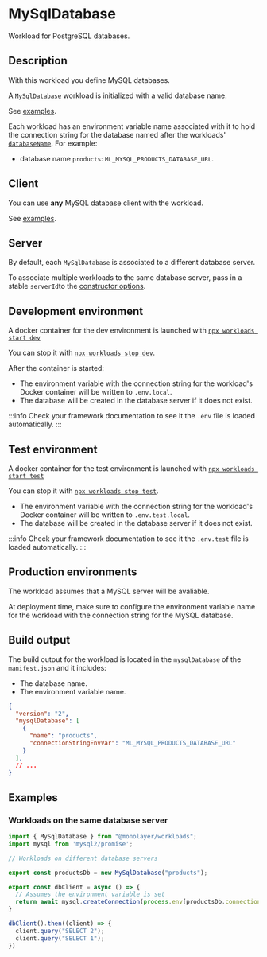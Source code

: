 # MySqlDatabase

Workload for PostgreSQL databases.

## Description

With this workload you define MySQL databases.

A [`MySqlDatabase`](./../reference/api/main/classes/MySqlDatabase.md) workload is initialized with a valid database name.

See [examples](#examples).

Each workload has an environment variable name associated with it to hold the connection
string for the database named after the workloads' [`databaseName`](./../reference/api/main/classes/MySqlDatabase.md#properties). For example:

- database name `products`: `ML_MYSQL_PRODUCTS_DATABASE_URL`.

## Client

You can use **any** MySQL database client with the workload.

See [examples](#examples).

## Server

By default, each `MySqlDatabase` is associated to a different database server.

To associate multiple workloads to the same database server, pass in a stable `serverId`to the [constructor options](./../reference/api/main/classes/MySqlDatabase.md#constructors).

## Development environment

A docker container for the dev environment is launched with [`npx workloads start dev`](./../reference/cli/start-dev.md)

You can stop it with [`npx workloads stop dev`](./../reference/cli/stop-dev.md).

After the container is started:

- The environment variable with the connection string for the workload's Docker container
will be written to `.env.local`.
- The database will be created in the database server if it does not exist.

:::info
Check your framework documentation to see it the `.env` file is loaded automatically.
:::

## Test environment

A docker container for the test environment is launched with [`npx workloads start test`](./../reference/cli/start-test.md)

You can stop it with [`npx workloads stop test`](./../reference/cli/stop-test.md).

- The environment variable with the connection string for the workload's Docker container
will be written to `.env.test.local`.
- The database will be created in the database server if it does not exist.

:::info
Check your framework documentation to see it the `.env.test` file is loaded automatically.
:::

## Production environments

The workload assumes that a MySQL server will be avaliable.

At deployment time, make sure to configure the environment variable name for the workload
with the connection string for the MySQL database.

## Build output

The build output for the workload is located in the `mysqlDatabase` of the `manifest.json`
and it includes:

- The database name.
- The environment variable name.

```json
{
  "version": "2",
  "mysqlDatabase": [
    {
      "name": "products",
      "connectionStringEnvVar": "ML_MYSQL_PRODUCTS_DATABASE_URL"
    }
  ],
  // ...
}
```

## Examples

### Workloads on the same database server

```ts
import { MySqlDatabase } from "@monolayer/workloads";
import mysql from 'mysql2/promise';

// Workloads on different database servers

export const productsDb = new MySqlDatabase("products");

export const dbClient = async () => {
  // Assumes the environment variable is set
  return await mysql.createConnection(process.env[productsDb.connectionStringEnvVar]!)
}

dbClient().then((client) => {
  client.query("SELECT 2");
  client.query("SELECT 1");
})
```
